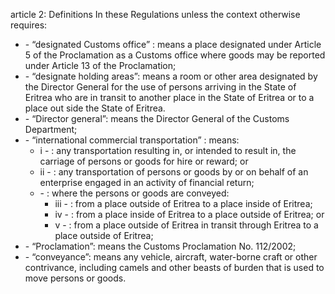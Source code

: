 article 2: Definitions
In these Regulations unless the context otherwise requires:
<ul>
			<li> - “designated Customs office” : means a place designated under Article 5 of the Proclamation as a Customs office where goods may be reported under Article 13 of the Proclamation; <ul>
			</ul></li>			<li> - “designate holding areas”: means a room or other area designated by the Director General for the use of persons arriving in the State of Eritrea who are in transit to another place in the State of Eritrea or to a place out side the State of Eritrea. <ul>
			</ul></li>			<li> - “Director general”: means the Director General of the Customs Department; <ul>
			</ul></li>			<li> - “international commercial transportation” : means:<ul>
						<li>i - : any transportation resulting in, or intended to result in, the carriage of persons or goods for hire or reward; or <ul>
						</ul></li>						<li>ii - : any transportation of persons or goods by or on behalf of an enterprise engaged in an activity of financial return;<ul>
						</ul></li>						<li> - : where the persons or goods are conveyed:<ul>
									<li>iii - : from a place outside of Eritrea to a place inside of Eritrea; <ul>
									</ul></li>									<li>iv - : from a place inside of Eritrea to a place outside of Eritrea; or <ul>
									</ul></li>									<li>v - : from a place outside of Eritrea in transit through Eritrea to a place outside of Eritrea; <ul>
									</ul></li>						</ul></li>			</ul></li>			<li> - “Proclamation”: means the Customs Proclamation No. 112&#x2F;2002; <ul>
			</ul></li>			<li> -  “conveyance”: means any vehicle, aircraft, water-borne craft or other contrivance, including camels and other beasts of burden that is used to move persons or goods.<ul>
			</ul></li></ul>